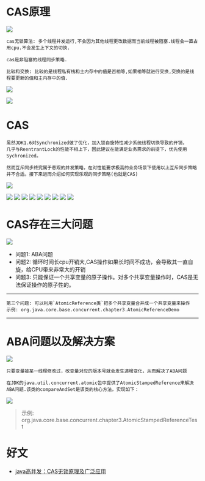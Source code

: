 # CAS原理

![](../pics/cas算法原理.png)

    cas无锁算法: 多个线程并发运行,不会因为其他线程更改数据而当前线程被阻塞.线程会一直占用cpu.不会发生上下文的切换.
    
    cas是非阻塞的线程同步策略.
    
    比较和交换: 比较的是线程私有栈和主内存中的值是否相等,如果相等就进行交换,交换的是线程要更新的值和主内存中的值.

![](../pics/基于cas实现的原子类的关键方法.png)

![](../pics/cas图解.png)

# CAS

    虽然JDK1.6对Synchronized做了优化，加入锁自旋特性减少系统线程切换导致的开销，
    几乎与ReentrantLock的性能不相上下，因此建议在能满足业务需求的前提下，优先使用Sychronized。

    然而互斥同步终究属于悲观的并发策略，在对性能要求极高的业务场景下使用以上互斥同步策略并不合适。接下来进而介绍如何实现乐观的同步策略(也就是CAS)

![](../pics/为什么要用CAS.png)

![](../pics/CAS原理分析01.png)
![](../pics/CAS原理分析02.png)
![](../pics/CAS原理分析03.png)
![](../pics/CAS原理分析04.png)
![](../pics/在java领域的广泛应用01.png)
![](../pics/在java领域的广泛应用02.png)
![](../pics/在java领域的广泛应用03.png)
![](../pics/在java领域的广泛应用04.png)
![](../pics/在java领域的广泛应用05.png)

# CAS存在三大问题

![](../pics/cas存在的问题.png)

- 问题1: ABA问题
- 问题2: 循环时间长cpu开销大,CAS操作如果长时间不成功，会导致其一直自旋，给CPU带来非常大的开销
- 问题3: 只能保证一个共享变量的原子操作。对多个共享变量操作时，CAS是无法保证操作的原子性的。

---
    第三个问题: 可以利用`AtomicReference类`把多个共享变量合并成一个共享变量来操作
    示例: org.java.core.base.concurrent.chapter3.AtomicReferenceDemo
---

# ABA问题以及解决方案

![](../pics/ABA问题图解.png)

    只要变量被某一线程修改过，改变量对应的版本号就会发生递增变化，从而解决了ABA问题

    在JDK的java.util.concurrent.atomic包中提供了AtomicStampedReference来解决ABA问题.该类的compareAndSet是该类的核心方法，实现如下：

![](../pics/AtomicStampedReference详解.png)

>示例: org.java.core.base.concurrent.chapter3.AtomicStampedReferenceTest

# 好文

- [java高并发：CAS无锁原理及广泛应用](https://www.jishuwen.com/d/2BtD)